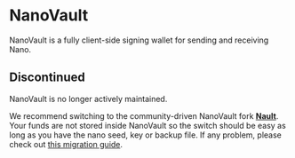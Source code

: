# NanoVault

NanoVault is a fully client-side signing wallet for sending and receiving Nano.

## Discontinued

NanoVault is no longer actively maintained.

We recommend switching to the community-driven NanoVault fork **[Nault](https://github.com/Nault/Nault)**. Your funds are not stored inside NanoVault so the switch should be easy as long as you have the nano seed, key or backup file. If any problem, please check out [this migration guide](https://link.medium.com/CMNGXkqjj8).
